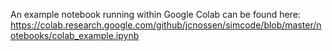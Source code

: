 
An example notebook running within Google Colab can be found here:
https://colab.research.google.com/github/jcnossen/simcode/blob/master/notebooks/colab_example.ipynb


